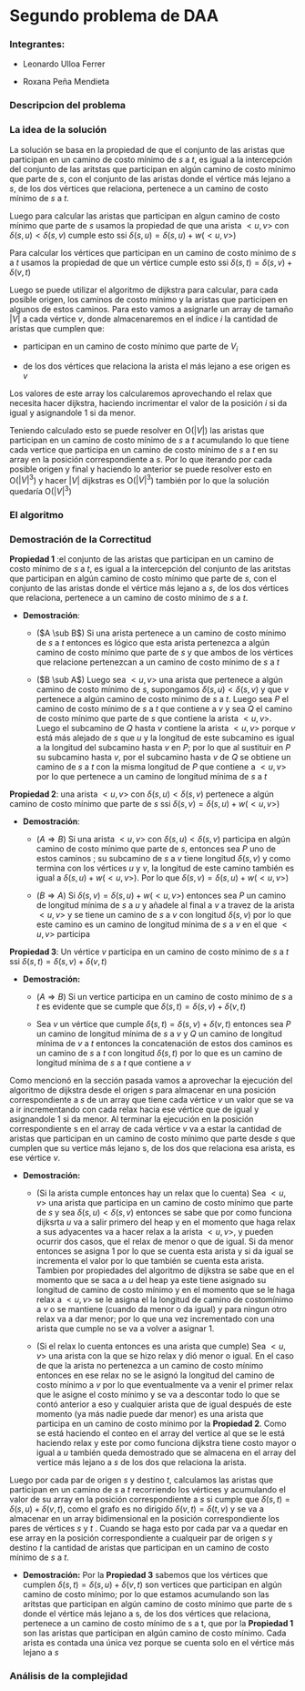 # Segundo problema de DAA

### Integrantes:

* Leonardo Ulloa Ferrer

* Roxana Peña Mendieta

### Descripcion del problema

### La idea de la solución

La solución se basa en la propiedad de que el conjunto de las aristas que participan en un camino de costo mínimo de $s$ a $t$, es igual a la intercepción del conjunto de las aritstas que participan en algún camino de costo mínimo que parte de $s$, con el conjunto de las aristas donde el vértice más lejano a $s$, de los dos vértices que relaciona, pertenece a un camino de costo mínimo de $s$ a $t$. 

Luego para calcular las aristas que participan en algun camino de costo mínimo que parte de $s$ usamos la propiedad de que una arista $<u,v>$ con $\delta(s,u) < \delta(s,v)$ cumple esto ssi $\delta(s,u) = \delta(s,u) + w(<u,v>)$

Para calcular los vértices que participan en un camino de costo mínimo de $s$ a $t$ usamos la propiedad de que un vértice cumple esto ssi $\delta(s,t) = \delta(s,v) + \delta(v,t)$

Luego se puede utilizar el algoritmo de dijkstra para calcular, para cada posible origen, los caminos de costo mínimo y la aristas que participen en algunos de estos caminos. Para esto vamos a asignarle un array de tamaño $|V|$ a cada vértice $v$, donde almacenaremos en el índice $i$ la cantidad de aristas que cumplen que: 

- participan en un camino de costo mínimo que parte de $V_i$ 

- de los dos vértices que relaciona la arista el más lejano a ese origen es $v$

Los valores de este array los calcularemos aprovechando el relax que necesita hacer dijkstra, haciendo incrimentar el valor de la posición $i$ si da igual y asignandole 1 si da menor.

Teniendo calculado esto se puede resolver en O($|V|$) las aristas que participan en un camino de costo mínimo de $s$ a $t$ acumulando lo que tiene cada vertice que participa en un camino de costo mínimo de $s$ a $t$ en su array en la posición correspondiente a $s$. Por lo que iterando por cada posible origen y final y haciendo lo anterior se puede resolver esto en O($|V|^3$) y hacer $|V|$ dijkstras es O($|V|^3$) también por lo que la solución quedaría O($|V|^3$)

### El algoritmo

### Demostración de la Correctitud

**Propiedad 1** :el conjunto de las aristas que participan en un camino de costo mínimo de $s$ a $t$, es igual a la intercepción del conjunto de las aritstas que participan en algún camino de costo mínimo que parte de $s$, con el conjunto de las aristas donde el vértice más lejano a $s$, de los dos vértices que relaciona, pertenece a un camino de costo mínimo de $s$ a $t$.

- **Demostración**: 
  
  * ($A \sub B$) Si una arista pertenece a un camino de costo mínimo de $s$ a $t$ entonces es lógico que esta arista pertenezca a algún camino de  costo mínimo que parte de $s$ y que ambos de los vértices que relacione pertenezcan a un camino de costo mínimo de $s$ a $t$
  
  * ($B \sub A$) Luego sea $<u,v>$ una arista que pertenece a algún camino de costo mínimo de $s$, supongamos $\delta(s,u) < \delta(s,v)$  y que $v$ pertenece a algún camino de costo mínimo de $s$ a $t$. Luego sea $P$ el camino de costo mínimo de $s$ a $t$ que contiene a $v$ y sea $Q$ el camino de costo mínimo que parte de $s$ que contiene la arista $<u,v>$. Luego el subcamino de $Q$ hasta $v$ contiene la arista $<u,v>$ porque $v$ está más alejado de $s$ que $u$ y la longitud de este subcamino es igual a la longitud del subcamino hasta $v$ en $P$; por lo que al sustituir en $P$ su subcamino hasta $v$, por el subcamino hasta $v$ de $Q$ se obtiene un camino de $s$ a $t$ con la misma longitud de $P$ que contiene a $<u,v>$ por lo que pertenece a un camino de longitud mínima de $s$ a $t$ 

**Propiedad 2**: una arista $<u,v>$ con $\delta(s,u) < \delta(s,v)$ pertenece a algún camino de costo mínimo que parte de $s$ ssi $\delta(s,v) = \delta(s,u) + w(<u,v>)$ 

- **Demostración**:
  
  - ($A \Rightarrow B$) Si una arista $<u,v>$ con $\delta(s,u) < \delta(s,v)$ participa en algún camino de costo mínimo que parte de $s$, entonces sea $P$ uno de estos caminos ; su subcamino de $s$ a $v$ tiene longitud $\delta(s,v)$ y como termina con los vértices $u$ y $v$, la longitud de este camino también es igual a $\delta(s,u) + w(<u,v>)$. Por lo que $\delta(s,v) = \delta(s,u) + w(<u,v>)$ 
  
  - ($B \Rightarrow A$) Si $\delta(s,v) = \delta(s,u) + w(<u,v>)$ entonces sea $P$ un camino de longitud mínima de $s$ a $u$ y añadele al final a $v$ a travez de la arista $<u,v>$ y se tiene un camino de $s$ a $v$ con longitud $\delta(s,v)$ por lo que este camino es un camino de longitud mínima de $s$ a $v$ en el que  $<u,v>$ participa

**Propiedad 3**: Un vértice $v$ participa en un camino de costo mínimo  de $s$ a $t$ ssi $\delta(s,t) = \delta(s,v) + \delta(v,t)$ 

- **Demostración:** 
  
  - ($A \Rightarrow B$) Si un vertice participa en un camino de costo mínimo de $s$ a $t$ es evidente que se cumple que $\delta(s,t) = \delta(s,v) + \delta(v,t)$ 
  
  - Sea $v$ un vértice que cumple $\delta(s,t) = \delta(s,v) + \delta(v,t)$ entonces sea $P$ un camino de longitud mínima de $s$ a $v$ y $Q$ un camino de longitud mínima de $v$ a $t$ entonces la concatenación de estos dos caminos es un camino de $s$ a $t$ con longitud $\delta(s,t)$ por lo que es un camino de longitud mínima de $s$ a $t$ que contiene a $v$ 

Como mencionó en la sección pasada vamos a aprovechar la ejecución del algoritmo de dijkstra desde el origen $s$ para almacenar en una posición correspondiente a $s$ de un array que tiene cada vértice $v$ un valor que se va a ir incrementando con cada relax hacia ese vértice que de igual y asignandole 1 si da menor. Al terminar la ejecución en la posición correspondiente s en el array de  cada vértice $v$ va a estar la cantidad de aristas que participan en un camino de costo mínimo que parte desde $s$ que cumplen que su vertice más lejano s, de los dos que relaciona esa arista, es ese vértice $v$. 

- **Demostración:** 
  
  - (Si la arista cumple entonces hay un relax que lo cuenta) Sea $<u,v>$ una arista que participa en un camino de costo mínimo que parte de $s$ y sea $\delta(s,u) < \delta(s,v)$ entonces se sabe que por como funciona dijksrta $u$ va a salir primero del heap y en el momento que haga relax a sus adyacentes va a hacer relax a la arista $<u,v>$, y pueden ocurrir dos casos, que el relax de menor o que de igual. Si da menor entonces se asigna 1 por lo que se cuenta esta arista y si da igual se incrementa el valor por lo que también se cuenta esta arista. Tambien por propiedades del algoritmo de dijkstra se sabe que en el momento que se saca a $u$ del heap ya este tiene asignado su longitud de camino de costo mínimo y en el momento que se le haga relax a $<u,v>$ se le asigna el la longitud de camino de costomínimo a $v$ o se mantiene (cuando da menor o da igual) y para ningun otro relax va a dar menor; por lo que una vez incrementado con una arista que cumple no se va a volver a asignar 1.
  
  - (Si el relax lo cuenta entonces es una arista que cumple) Sea $<u,v>$ una arista con la que se hizo relax y dió menor o igual.  En el caso de que la arista no pertenezca a un camino de costo mínimo entonces en ese relax no se le asignó la longitud del camino de costo mínimo a $v$ por lo que eventualmente va a venir el primer relax que le asigne el costo mínimo y se va a descontar todo lo que se contó anterior a eso y cualquier arista que de igual después de este momento (ya más nadie puede dar menor) es una arista que participa en un camino de costo mínimo por la **Propiedad 2**. Como se está haciendo el conteo en el array del vertice al que se le está haciendo relax y este por como funciona dijkstra tiene costo mayor o igual  a $u$ también queda demostrado que se almacena en el array del vertice más lejano a $s$ de los dos que relaciona la arista.

Luego por cada par de origen $s$ y destino $t$, calculamos las aristas que participan en un camino de $s$ a $t$ recorriendo los vértices y acumulando el valor de su array en la posición correspondiente a $s$ si cumple que $\delta(s,t) = \delta(s,u) + \delta(v,t)$, como el grafo es no dirigido  $\delta(v,t) = \delta(t,v)$ y se va a almacenar en un array bidimensional en la posición correspondiente  los pares de vértices $s$ y $t$ . Cuando se haga esto por cada par va a quedar en ese array en la posición correspondiente a cualqueir par de origen $s$ y destino $t$ la cantidad de aristas que participan en un camino de costo mínimo de $s$ a $t$.

- **Demostración:** Por la **Propiedad 3** sabemos que los vértices que cumplen $\delta(s,t) = \delta(s,u) + \delta(v,t)$ son vertices que participan en algún camino de costo mínimo; por lo que estamos acumulando son las aritstas que participan en algún camino de costo mínimo que parte de s donde el vértice más lejano a s, de los dos vértices que relaciona, pertenece a un camino de costo mínimo de s a t, que por la **Propiedad 1** son las aristas que participan en algún camino de costo mínimo. Cada arista es contada una única vez porque se cuenta solo en el vértice más lejano a $s$ 

### Análisis de la complejidad
